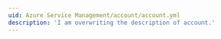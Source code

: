 ```yaml
---
uid: Azure Service Management/account/account.yml
description: 'I am overwriting the description of account.'
---
```

